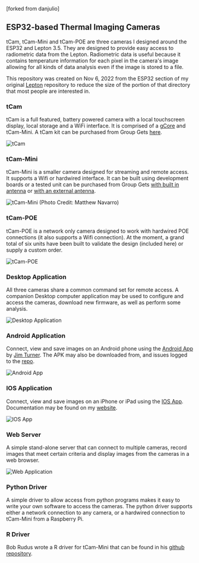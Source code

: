 [forked from danjulio]

## ESP32-based Thermal Imaging Cameras
tCam, tCam-Mini and tCam-POE are three cameras I designed around the ESP32 and Lepton 3.5.  They are designed to provide easy access to radiometric data from the Lepton.  Radiometric data is useful because it contains temperature information for each pixel in the camera's image allowing for all kinds of data analysis even if the image is stored to a file.

This repository was created on Nov 6, 2022 from the ESP32 section of my original [Lepton](https://github.com/danjulio/lepton) repository to reduce the size of the portion of that directory that most people are interested in.

### tCam
tCam is a full featured, battery powered camera with a local touchscreen display, local storage and a WiFi interface.  It is comprised of a [gCore]() and tCam-Mini.  A tCam kit can be purchased from Group Gets [here](https://store.groupgets.com/products/tcam-kit).

![tCam](tCam/pictures/tcam_iron.png)

### tCam-Mini
tCam-Mini is a smaller camera designed for streaming and remote access.  It supports a Wifi or hardwired interface.  It can be built using development boards or a tested unit can be purchased from Group Gets [with built in antenna](https://store.groupgets.com/products/tcam-mini-rev4-wireless-streaming-thermal-camera-board) or [with an external antenna](https://store.groupgets.com/products/tcam-mini-rev4-external-antenna-wireless-streaming-thermal-camera-board).

![tCam-Mini](pictures/tcam_mini.png)
(Photo Credit: Matthew Navarro)

### tCam-POE
tCam-POE is a network only camera designed to work with hardwired POE connections (it also supports a Wifi connection).  At the moment, a grand total of six units have been built to validate the design (included here) or supply a custom order.

![tCam-POE](pictures/tcam_poe_side.png)


### Desktop Application
All three cameras share a common command set for remote access.  A companion Desktop computer application may be used to configure and access the cameras, download new firmware, as well as perform some analysis.

![Desktop Application](pictures/app_on_desktop.png)

### Android Application
Connect, view and save images on an Android phone using the [Android App](https://play.google.com/store/apps/details?id=com.darcangel.tcamViewer) by [Jim Turner](https://darcangelsoftware.com/).  The APK may also be downloaded from, and issues logged to the [repo](https://github.com/yaturner/tcamViewer).

![Android App](pictures/android_app.png)

### IOS Application
Connect, view and save images on an iPhone or iPad using the [IOS App](https://apps.apple.com/us/app/tcamview/id1610451813).  Documentation may be found on my [website](https://danjuliodesigns.com/products/tcam_app.html).

![IOS App](pictures/ios_app.png)

### Web Server
A simple stand-alone server that can connect to multiple cameras, record images that meet certain criteria and display images from the cameras in a web browser.

![Web Application](pictures/tcam_web.png)

### Python Driver
A simple driver to allow access from python programs makes it easy to write your own software to access the cameras.  The python driver supports either a network connection to any camera, or a hardwired connection to tCam-Mini from a Raspberry Pi.

### R Driver
Bob Rudus wrote a R driver for tCam-Mini that can be found in his [github repository](https://github.com/hrbrmstr/tcam).

